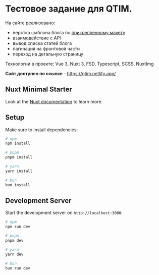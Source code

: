 # Тестовое задание для QTIM.

На сайте реализовано: 
- верстка шаблона блога по [прикрепленному макету](https://www.figma.com/design/YuLYXnZmLk1U5sKAYjQ0Qy/QTIM)
- взаимодействие с API
- вывод списка статей блога
- пагинация на фронтовой части
- переход на детальную страницу

Технологии в проекте: Vue 3, Nuxt 3, FSD, Typescript, SCSS, NuxtImg

**Сайт доступен по ссылке** - https://qtim.netlify.app/

## Nuxt Minimal Starter

Look at the [Nuxt documentation](https://nuxt.com/docs/getting-started/introduction) to learn more.

## Setup

Make sure to install dependencies:

```bash
# npm
npm install

# pnpm
pnpm install

# yarn
yarn install

# bun
bun install
```

## Development Server

Start the development server on `http://localhost:3000`:

```bash
# npm
npm run dev

# pnpm
pnpm dev

# yarn
yarn dev

# bun
bun run dev
```
